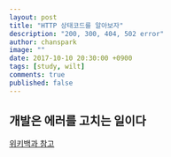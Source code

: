 ```yaml
---
layout: post
title: "HTTP 상태코드를 알아보자"
description: "200, 300, 404, 502 error"
author: chanspark
image: ""
date: 2017-10-10 20:30:00 +0900
tags: [study, wilt]
comments: true
published: false
---
```


## 개발은 에러를 고치는 일이다

[위키백과 참고](https://ko.wikipedia.org/wiki/HTTP_%EC%83%81%ED%83%9C_%EC%BD%94%EB%93%9C)








